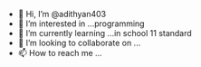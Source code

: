 - 👋 Hi, I’m @adithyan403
- 👀 I’m interested in ...programming
- 🌱 I’m currently learning ...in school 11 standard
- 💞️ I’m looking to collaborate on ...
- 📫 How to reach me ...

<!---
adithyan403/adithyan403 is a ✨ special ✨ repository because its `README.md` (this file) appears on your GitHub profile.
You can click the Preview link to take a look at your changes.
--->
